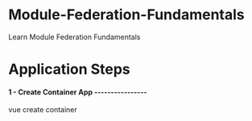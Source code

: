 # Module-Federation-Fundamentals
Learn Module Federation Fundamentals

# Application Steps
#### 1 - Create Container App ----------------
vue create container
